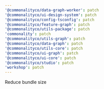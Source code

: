 ```yaml
---
'@commonalityco/data-graph-worker': patch
'@commonalityco/ui-design-system': patch
'@commonalityco/config-tsconfig': patch
'@commonalityco/feature-graph': patch
'@commonalityco/utils-package': patch
'commonality': patch
'@commonalityco/utils-graph': patch
'@commonalityco/data-graph': patch
'@commonalityco/utils-core': patch
'@commonalityco/ui-graph': patch
'@commonalityco/ui-core': patch
'@commonalityco/studio': patch
'workshop': patch
---
```


Reduce bundle size
